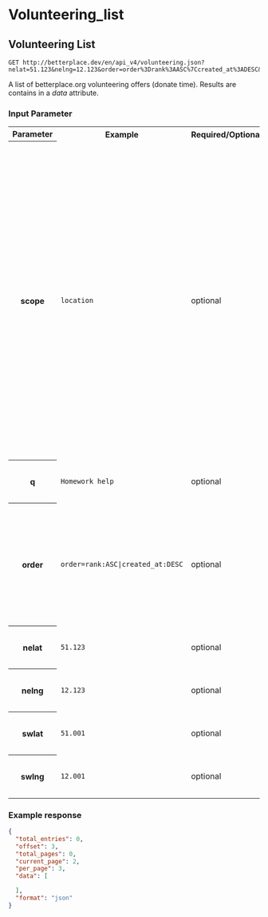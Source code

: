Volunteering_list
===================================

Volunteering List
-------------------

```nginx
GET http://betterplace.dev/en/api_v4/volunteering.json?nelat=51.123&nelng=12.123&order=order%3Drank%3AASC%7Ccreated_at%3ADESC&q=Homework+help&scope=location&swlat=51.001&swlng=12.001
```

A list of betterplace.org volunteering offers (donate time).
Results are contains in a *data* attribute.


### Input Parameter

<table>
  <tr>
    <th>Parameter</th>
    <th>Example</th>
    <th>Required/Optional</th>
    <th>Description</th>
  </tr>
  <tr>
    <th>scope</th>
    <td><code>location</code></td>
    <td>optional</td>
    <td>Specify how the search-query <code>q</code> should behave:
<ul>
<li>"no scope" (default) performs a full text search
<li><code>human_name</code> searches only on the contact-person-fullname and carrier-fullname. Use this to get all volunteering offers by "Unicef" or by "Till Behnke".
<li><code>location</code> does a reverse geocoding lookup and shows results based on the lookup-bounding-box or a default-radius of 30 km.
</ul>
<a href="../README.md#request-parameter-format">Learn how to format the parameter</a>.
</td>
  </tr>
  <tr>
    <th>q</th>
    <td><code>Homework help</code></td>
    <td>optional</td>
    <td>Search query. The searches behaviour is based on the scope.</td>
  </tr>
  <tr>
    <th>order</th>
    <td><code>order=rank:ASC|created_at:DESC</code></td>
    <td>optional</td>
    <td>Order the result by <code>rank</code> (default), <code>id</code>, <code>progress_percentage</code>, <code>completed</code>, <code>tax_deductible</code>, <code>created_at</code>, <code>updated_at</code>, <code>last_donation_at</code>.
Use the optional <code>ASC</code> (defualt) or <code>DESC</code>.
<a href="../README.md#request-parameter-format">Learn how to format the parameter</a>.
</td>
  </tr>
  <tr>
    <th>nelat</th>
    <td><code>51.123</code></td>
    <td>optional</td>
    <td>For geographic bound filterning: The northeast corner's latitude.</td>
  </tr>
  <tr>
    <th>nelng</th>
    <td><code>12.123</code></td>
    <td>optional</td>
    <td>For geographic bound filterning: The northeast corner's longitude.</td>
  </tr>
  <tr>
    <th>swlat</th>
    <td><code>51.001</code></td>
    <td>optional</td>
    <td>For geographic bound filterning: The southwest corner's latitude.</td>
  </tr>
  <tr>
    <th>swlng</th>
    <td><code>12.001</code></td>
    <td>optional</td>
    <td>For geographic bound filterning: The southwest corner's longitude.</td>
  </tr>
</table>

### Example response

```json
{
  "total_entries": 0,
  "offset": 3,
  "total_pages": 0,
  "current_page": 2,
  "per_page": 3,
  "data": [

  ],
  "format": "json"
}
```

